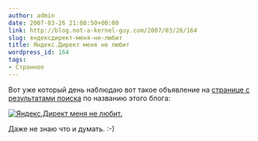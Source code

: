 ```yaml
---
author: admin
date: 2007-03-26 21:08:50+00:00
link: http://blog.not-a-kernel-guy.com/2007/03/26/164
slug: яндексдирект-меня-не-любит
title: Яндекс.Директ меня не любит
wordpress_id: 164
tags:
- Странное
---
```


Вот уже который день наблюдаю вот такое объявление на [странице с результатами поиска](http://blogs.yandex.ru/search.xml?text=Not+a+kernel+guy) по названию этого блога:

[![Яндекс.Директ меня не любит.](/2007/03/yandex_direct.thumbnail.png)](/2007/03/yandex_direct.png)

Даже не знаю что и думать. :-)
